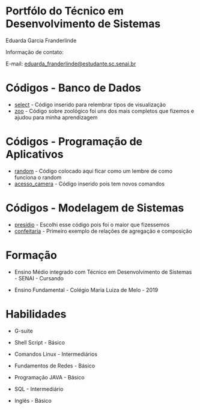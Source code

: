 # Portfólo do Técnico em Desenvolvimento de Sistemas
Eduarda Garcia Franderlinde

Informação de contato:

E-mail: eduarda_franderlinde@estudante.sc.senai.br
 
# Códigos - Banco de Dados
- [select](Banco_Dado/Visualizar/Selects.sql) - Código inserido para relembrar tipos de visualização
- [zoo](Banco_Dado/Zoo) - Código sobre zoológico foi uns dos mais completos que fizemos e ajudou para minha aprendizagem

# Códigos - Programação de Aplicativos
- [random](Programacao_App/Random) - Código colocado aqui ficar como um lembre de como funciona o random
- [acesso_camera](Programacao_App/Acesso_camera) - Código inserido pois tem novos comandos 

# Códigos - Modelagem de Sistemas
- [presídio](Modelagem_Sistemas/Presidio) - Escolhi esse código pois foi o maior que fizessemos
- [confeitaria](Modelagem_Sistemas/Confeitaria) - Primeiro exemplo de relações de agregação e composição

# Formação 
* Ensino Médio integrado com Técnico em Desenvolvimento de Sistemas - SENAI - Cursando

* Ensino Fundamental - Colégio Maria Luiza de Melo - 2019

# Habilidades

* G-suite

* Shell Script - Básico

* Comandos Linux - Intermediários 

* Fundamentos de Redes -  Básico

* Programação JAVA - Básico
* SQL - Intermediário

* Inglês - Básico 

